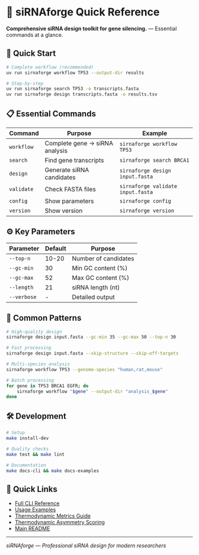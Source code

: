 # 🧬 siRNAforge Quick Reference

**Comprehensive siRNA design toolkit for gene silencing.** — Essential commands at a glance.

## 🚀 Quick Start

```bash
# Complete workflow (recommended)
uv run sirnaforge workflow TP53 --output-dir results

# Step-by-step
uv run sirnaforge search TP53 -o transcripts.fasta
uv run sirnaforge design transcripts.fasta -o results.tsv
```

## 📋 Essential Commands

| Command | Purpose | Example |
|---------|---------|---------|
| `workflow` | Complete gene → siRNA analysis | `sirnaforge workflow TP53` |
| `search` | Find gene transcripts | `sirnaforge search BRCA1` |
| `design` | Generate siRNA candidates | `sirnaforge design input.fasta` |
| `validate` | Check FASTA files | `sirnaforge validate input.fasta` |
| `config` | Show parameters | `sirnaforge config` |
| `version` | Show version | `sirnaforge version` |

## ⚙️ Key Parameters

| Parameter | Default | Purpose |
|-----------|---------|---------|
| `--top-n` | 10-20 | Number of candidates |
| `--gc-min` | 30 | Min GC content (%) |
| `--gc-max` | 52 | Max GC content (%) |
| `--length` | 21 | siRNA length (nt) |
| `--verbose` | - | Detailed output |

## 🎯 Common Patterns

```bash
# High-quality design
sirnaforge design input.fasta --gc-min 35 --gc-max 50 --top-n 30

# Fast processing
sirnaforge design input.fasta --skip-structure --skip-off-targets

# Multi-species analysis
sirnaforge workflow TP53 --genome-species "human,rat,mouse"

# Batch processing
for gene in TP53 BRCA1 EGFR; do
    sirnaforge workflow "$gene" --output-dir "analysis_$gene"
done
```

## 🛠️ Development

```bash
# Setup
make install-dev

# Quality checks
make test && make lint

# Documentation
make docs-cli && make docs-examples
```

## 🔗 Quick Links

- [Full CLI Reference](CLI_REFERENCE.md)
- [Usage Examples](USAGE_EXAMPLES.md)
- [Thermodynamic Metrics Guide](THERMODYNAMIC_GUIDE.md)
- [Thermodynamic Asymmetry Scoring](tutorials/custom_scoring.md)
- [Main README](README.md)

---
*siRNAforge — Professional siRNA design for modern researchers*
